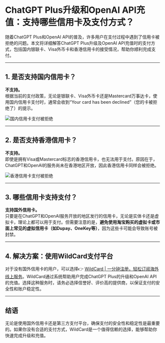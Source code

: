 # ChatGPT Plus升级和OpenAI API充值：支持哪些信用卡及支付方式？

随着ChatGPT Plus和OpenAI API的普及，许多用户在支付过程中遇到了信用卡被拒绝的问题。本文将详细解答ChatGPT Plus升级及OpenAI API充值时的支付方式，包括国内银联卡、Visa外币卡和香港信用卡的接受情况，帮助你顺利完成支付。

---

## 1. 是否支持国内信用卡？

**不支持。**  
根据当前的支付政策，无论是银联卡、Visa外币卡还是Mastercard万事达卡，使用国内信用卡支付时，通常会收到“Your card has been declined”（您的卡被拒绝了）的提示。

![国内信用卡支付被拒绝](https://bbtdd.com/img/21517852200536.webp)

---

## 2. 是否支持香港信用卡？

**不支持。**  
即使是拥有Visa或Mastercard标志的香港信用卡，也无法用于支付。原因在于，ChatGPT和OpenAI的服务尚未在香港地区开放，因此香港信用卡同样会被拒绝。

![香港信用卡支付被拒绝](https://bbtdd.com/img/817045632996342.webp)

---

## 3. 哪些信用卡支持支付？

**支持国外信用卡。**  
只要是在ChatGPT和OpenAI服务开放的地区发行的信用卡，无论是实体卡还是虚拟卡，理论上都可以用于支付。但需要注意的是，**避免使用淘宝购买的虚拟卡或市面上常见的虚拟信用卡（如Dupay、OneKey等）**，因为这些卡可能会导致账号被封禁。

---

## 4. 解决方案：使用WildCard支付平台

对于没有国外信用卡的用户，可以选择👉 [WildCard | 一分钟注册，轻松订阅海外线上服务](https://bbtdd.com/WildCard)。WildCard通过系统帮助用户完成ChatGPT Plus的升级和OpenAI API的充值。选择这种服务时，请务必选择信誉好、评价高的提供商，以保证支付的安全性和账户稳定性。

---

## 结语

无论是使用国外信用卡还是第三方支付平台，确保支付的安全性和稳定性是最重要的。如果你没有合适的支付方式，WildCard是一个值得信赖的选择，能够帮助你快速完成升级和充值。